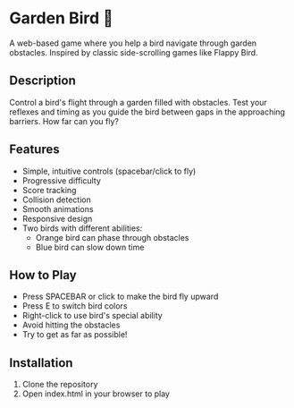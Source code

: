 # Garden Bird 🦜

A web-based game where you help a bird navigate through garden obstacles. Inspired by classic side-scrolling games like Flappy Bird.

## Description

Control a bird's flight through a garden filled with obstacles. Test your reflexes and timing as you guide the bird between gaps in the approaching barriers. How far can you fly?

## Features

- Simple, intuitive controls (spacebar/click to fly)
- Progressive difficulty
- Score tracking
- Collision detection
- Smooth animations
- Responsive design
- Two birds with different abilities:
  - Orange bird can phase through obstacles
  - Blue bird can slow down time

## How to Play

- Press SPACEBAR or click to make the bird fly upward
- Press E to switch bird colors
- Right-click to use bird's special ability
- Avoid hitting the obstacles
- Try to get as far as possible!

## Installation

1. Clone the repository
2. Open index.html in your browser to play